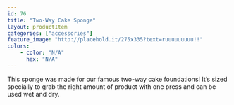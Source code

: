```yaml
---
id: 76
title: "Two-Way Cake Sponge"
layout: productItem
categories: ["accessories"]
feature_image: "http://placehold.it/275x335?text=ruuuuuuuuu!!"
colors:
    - color: "N/A"
      hex: "N/A"
---
```

This sponge was made for our famous two-way cake foundations! It’s sized specially to grab the right amount of product with one press and can be used wet and dry.